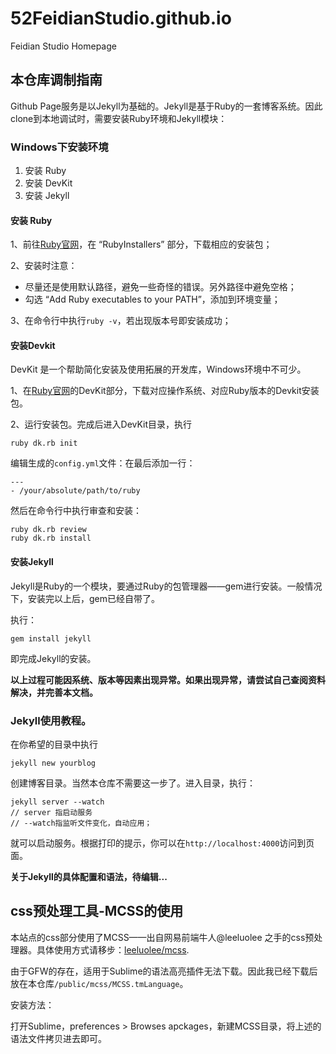# 52FeidianStudio.github.io

Feidian Studio Homepage

## 本仓库调制指南

Github Page服务是以Jekyll为基础的。Jekyll是基于Ruby的一套博客系统。因此clone到本地调试时，需要安装Ruby环境和Jekyll模块：

### Windows下安装环境

1. 安装 Ruby
2. 安装 DevKit
3. 安装 Jekyll

#### 安装 Ruby

1、前往[Ruby官网](http://rubyinstaller.org/downloads/)，在 “RubyInstallers” 部分，下载相应的安装包；

2、安装时注意：

- 尽量还是使用默认路径，避免一些奇怪的错误。另外路径中避免空格；
- 勾选 “Add Ruby executables to your PATH”，添加到环境变量；

3、在命令行中执行``ruby -v``，若出现版本号即安装成功；

#### 安装Devkit

DevKit 是一个帮助简化安装及使用拓展的开发库，Windows环境中不可少。

1、在[Ruby官网](http://rubyinstaller.org/downloads/)的DevKit部分，下载对应操作系统、对应Ruby版本的Devkit安装包。

2、运行安装包。完成后进入DevKit目录，执行

	ruby dk.rb init

编辑生成的``config.yml``文件：在最后添加一行：

	---
	- /your/absolute/path/to/ruby

然后在命令行中执行审查和安装：

	ruby dk.rb review
	ruby dk.rb install

#### 安装Jekyll

Jekyll是Ruby的一个模块，要通过Ruby的包管理器——gem进行安装。一般情况下，安装完以上后，gem已经自带了。

执行：

	gem install jekyll

即完成Jekyll的安装。

**以上过程可能因系统、版本等因素出现异常。如果出现异常，请尝试自己查阅资料解决，并完善本文档。**

### Jekyll使用教程。

在你希望的目录中执行

	jekyll new yourblog

创建博客目录。当然本仓库不需要这一步了。进入目录，执行：

	jekyll server --watch
	// server 指启动服务
	// --watch指监听文件变化，自动应用；

就可以启动服务。根据打印的提示，你可以在``http://localhost:4000``访问到页面。

**关于Jekyll的具体配置和语法，待编辑...**

## css预处理工具-MCSS的使用

本站点的css部分使用了MCSS——出自网易前端牛人@leeluolee 之手的css预处理器。具体使用方式请移步：[leeluolee/mcss](https://github.com/leeluolee/mcss).

由于GFW的存在，适用于Sublime的语法高亮插件无法下载。因此我已经下载后放在本仓库``/public/mcss/MCSS.tmLanguage``。

安装方法：

打开Sublime，preferences > Browses apckages，新建MCSS目录，将上述的语法文件拷贝进去即可。